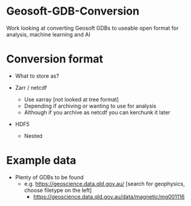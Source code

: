 # Geosoft-GDB-Conversion
Work looking at converting Geosoft GDBs to useable open format for analysis, machine learning and AI

# Conversion format
- What to store as?
- Zarr / netcdf
    - Use xarray [not looked at tree format]
    - Depending if archiving or wanting to use for analysis
    - Although if you archive as netcdf you can kerchunk it later

- HDF5
    - Nested

# Example data
- Plenty of GDBs to be found
    - e.g. https://geoscience.data.qld.gov.au/ [search for geophysics, choose filetype on the left]
        - https://geoscience.data.qld.gov.au/data/magnetic/mg001116

